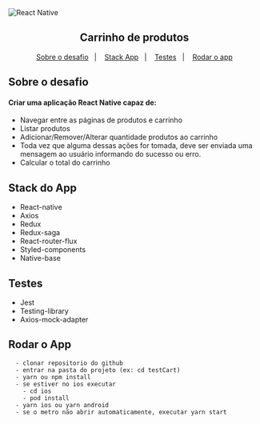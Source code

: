 <img alt="React Native" src="https://miro.medium.com/max/1400/1*xDi2csEAWxu95IEkaNdFUQ.png" />

<h2 align="center">
  Carrinho de produtos
</h2>

<p align="center">
  <a href="#sobre-o-desafio">Sobre o desafio</a>&nbsp;&nbsp;&nbsp;|&nbsp;&nbsp;&nbsp;
  <a href="#stack-do-app">Stack App</a>&nbsp;&nbsp;&nbsp;|&nbsp;&nbsp;&nbsp;
  <a href="#testes">Testes</a>&nbsp;&nbsp;&nbsp;|&nbsp;&nbsp;&nbsp;
  <a href="#rodar-o-app">Rodar o app</a>
</p>

## Sobre o desafio

#### Criar uma aplicação React Native capaz de:

- Navegar entre as páginas de produtos e carrinho
- Listar produtos
- Adicionar/Remover/Alterar quantidade produtos ao carrinho
- Toda vez que alguma dessas ações for tomada, deve ser enviada uma mensagem ao usuário informando do sucesso ou erro.
- Calcular o total do carrinho

## Stack do App

- React-native
- Axios
- Redux
- Redux-saga
- React-router-flux
- Styled-components
- Native-base

## Testes

- Jest
- Testing-library
- Axios-mock-adapter

## Rodar o App

```
  - clonar repositorio do github
  - entrar na pasta do projeto (ex: cd testCart)
  - yarn ou npm install
  - se estiver no ios executar
    - cd ios
    - pod install
  - yarn ios ou yarn android
  - se o metro não abrir automaticamente, executar yarn start
```
